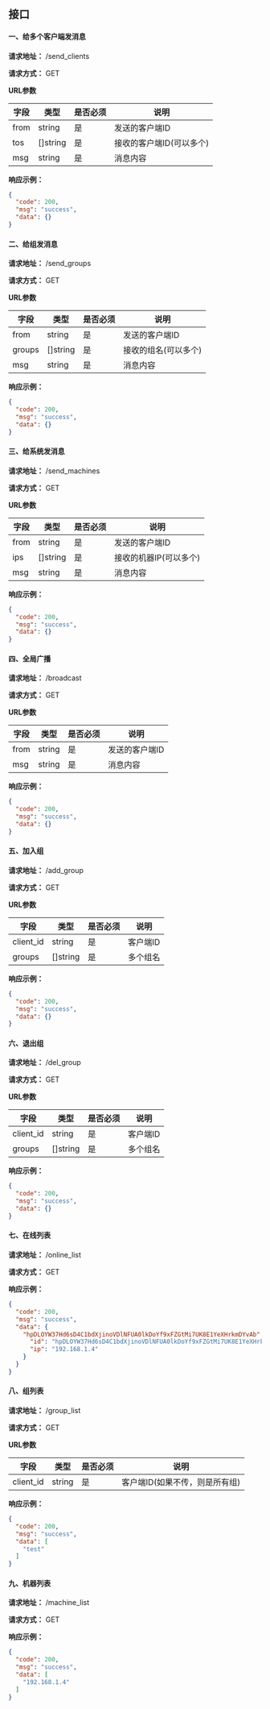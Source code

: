 ## 接口

#### 一、给多个客户端发消息

**请求地址：** /send_clients

**请求方式：** GET

**URL参数**

| 字段   | 类型     | 是否必须 | 说明             |
|------|--------| -------- |----------------|
| from | string | 是       | 发送的客户端ID       |
| tos  | []string | 是       | 接收的客户端ID(可以多个) |
| msg  | string | 是       | 消息内容           |

**响应示例：**

```json
{
  "code": 200,
  "msg": "success",
  "data": {}
}
```

#### 二、给组发消息

**请求地址：** /send_groups

**请求方式：** GET

**URL参数**

| 字段   | 类型     | 是否必须 | 说明          |
|------|--------| -------- |-------------|
| from | string | 是       | 发送的客户端ID    |
| groups  | []string | 是       | 接收的组名(可以多个) |
| msg  | string | 是       | 消息内容        |

**响应示例：**

```json
{
  "code": 200,
  "msg": "success",
  "data": {}
}
```

#### 三、给系统发消息

**请求地址：** /send_machines

**请求方式：** GET

**URL参数**

| 字段   | 类型     | 是否必须 | 说明            |
|------|--------| -------- |---------------|
| from | string | 是       | 发送的客户端ID      |
| ips  | []string | 是       | 接收的机器IP(可以多个) |
| msg  | string | 是       | 消息内容          |

**响应示例：**

```json
{
  "code": 200,
  "msg": "success",
  "data": {}
}
```

#### 四、全局广播

**请求地址：** /broadcast

**请求方式：** GET

**URL参数**

| 字段   | 类型     | 是否必须 | 说明             |
|------|--------| -------- |----------------|
| from | string | 是       | 发送的客户端ID       |
| msg  | string | 是       | 消息内容           |

**响应示例：**

```json
{
  "code": 200,
  "msg": "success",
  "data": {}
}
```

#### 五、加入组

**请求地址：** /add_group

**请求方式：** GET

**URL参数**

| 字段   | 类型     | 是否必须 | 说明             |
|------|--------| -------- |----------------|
| client_id | string | 是       | 客户端ID |
| groups  | []string | 是       | 多个组名  |

**响应示例：**

```json
{
  "code": 200,
  "msg": "success",
  "data": {}
}
```

#### 六、退出组

**请求地址：** /del_group

**请求方式：** GET

**URL参数**

| 字段   | 类型     | 是否必须 | 说明    |
|------|--------| -------- |-------|
| client_id | string | 是       | 客户端ID |
| groups  | []string | 是       | 多个组名  |

**响应示例：**

```json
{
  "code": 200,
  "msg": "success",
  "data": {}
}
```

#### 七、在线列表

**请求地址：** /online_list

**请求方式：** GET

**响应示例：**

```json
{
  "code": 200,
  "msg": "success",
  "data": {
    "hpDLOYW37Hd6sD4C1bdXjinoVDlNFUA0lkDoYf9xFZGtMi7UK8E1YeXHrkmDYvAb": {
      "id": "hpDLOYW37Hd6sD4C1bdXjinoVDlNFUA0lkDoYf9xFZGtMi7UK8E1YeXHrkmDYvAb",
      "ip": "192.168.1.4"
    }
  }
}
```

#### 八、组列表

**请求地址：** /group_list

**请求方式：** GET

**URL参数**

| 字段   | 类型     | 是否必须 | 说明                |
|------|--------| -------- |-------------------|
| client_id | string | 是       | 客户端ID(如果不传，则是所有组) |

**响应示例：**

```json
{
  "code": 200,
  "msg": "success",
  "data": [
    "test"
  ]
}
```

#### 九、机器列表

**请求地址：** /machine_list

**请求方式：** GET

**响应示例：**

```json
{
  "code": 200,
  "msg": "success",
  "data": [
    "192.168.1.4"
  ]
}
```